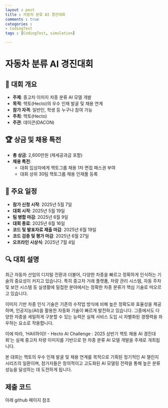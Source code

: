 ```yaml
---
layout : post
title : 자동차 분류 AI 경진대회
comments : true
categories : 
- CodingTest
tags : [CodingTest, simulation]

---
```


# 자동차 분류 AI 경진대회

## 📌 대회 개요

- **주제**: 중고차 이미지 차종 분류 AI 모델 개발
- **목적**: 헥토(Hecto)의 우수 인재 발굴 및 채용 연계
- **참가 자격**: 일반인, 학생 등 누구나 참여 가능
- **주최**: 헥토(Hecto)
- **주관**: 데이콘(DACON)

## 🏆 상금 및 채용 특전

- **총 상금**: 2,600만원 (제세공과금 포함)
- **채용 특전**:
  - 대회 입상자에게 헥토그룹 채용 1차 면접 패스권 부여
  - 대회 상위 30팀 헥토그룹 채용 인재풀 등록

## 📅 주요 일정

- **참가 신청 시작**: 2025년 5월 7일
- **대회 시작**: 2025년 5월 19일
- **팀 병합 마감**: 2025년 6월 9일
- **대회 종료**: 2025년 6월 16일
- **코드 및 발표자료 제출 마감**: 2025년 6월 19일
- **코드 검증 및 평가 마감**: 2025년 6월 27일
- **오프라인 시상식**: 2025년 7월 4일

## 🔍 대회 설명

최근 자동차 산업의 디지털 전환과 더불어, 다양한 차종을 빠르고 정확하게 인식하는 기술의 중요성이 커지고 있습니다. 특히 중고차 거래 플랫폼, 차량 관리 시스템, 자동 주차 및 보안 시스템 등 실생활에 밀접한 분야에서는 정확한 차종 분류가 핵심 기술로 떠오르고 있습니다.

이미지 기반 차종 인식 기술은 기존의 수작업 방식에 비해 높은 정확도와 효율성을 제공하며, 인공지능(AI)을 활용한 자동화 기술이 빠르게 발전하고 있습니다. 그중에서도 다양한 차종을 세밀하게 구분할 수 있는 능력은 실제 서비스 도입 시 차별화된 경쟁력을 좌우하는 요소로 작용합니다.

이에 따라, ‘HAI(하이)! - Hecto AI Challenge : 2025 상반기 헥토 채용 AI 경진대회’는 실제 중고차 차량 이미지를 기반으로 한 차종 분류 AI 모델 개발을 주제로 개최됩니다.

본 대회는 헥토의 우수 인재 발굴 및 채용 연계를 목적으로 기획된 정기적인 AI 챌린지 시리즈의 일환이며, 참가자들은 창의적이고 고도화된 AI 모델링 전략을 통해 높은 분류 성능을 달성하는 데 도전하게 됩니다.

## 제출 코드

아래 github 페이지 참조